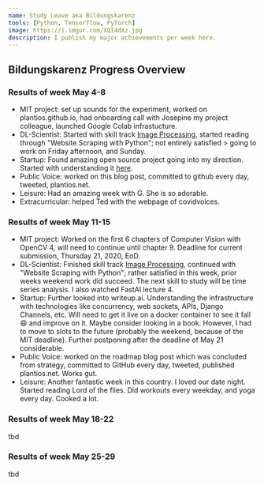 ```yaml
---
name: Study Leave aka Bildungskarenz
tools: [Python, Tensorflow, PyTorch]
image: https://i.imgur.com/XQI4dXz.jpg
description: I publish my major achievements per week here.
---
```


## Bildungskarenz Progress Overview

### Results of week May 4-8
- MIT project: set up sounds for the experiment, worked on plantios.github.io, had onboarding call with Josepine my project colleague, launched Google Colab infrastucture.
- DL-Scientist: Started with skill track [Image Processing](https://learn.datacamp.com/skill-tracks/image-processing), started reading through "Website Scraping with Python"; not entirely satisfied > going to work on Friday afternoon, and Sunday.
- Startup: Found amazing open source project going into my direction. Started with understanding it [here](www.writeup.ai).
- Public Voice: worked on this blog post, committed to github every day, tweeted, plantios.net.
- Leisure: Had an amazing week with G. She is so adorable.
- Extracurricular: helped Ted with the webpage of covidvoices.

### Results of week May 11-15
- MIT project: Worked on the first 6 chapters of Computer Vision with OpenCV 4, will need to continue until chapter 9. Deadline for current submission, Thursday 21, 2020, EoD.
- DL-Scientist: Finished skill track [Image Processing](https://learn.datacamp.com/skill-tracks/image-processing), continued with "Website Scraping with Python"; rather satisfied in this week, prior weeks weekend work did succeed. The next skill to study will be time series analysis. I also watched FastAI lecture 4.
- Startup: Further looked into writeup.ai. Understanding the infrastructure with technologies like concurrency, web sockets, APIs, Django Channels, etc. Will need to get it live on a docker container to see it fail :smile: and improve on it. Maybe consider looking in a book. However, I had to move to slots to the future (probably the weekend, because of the MIT deadline). Further postponing after the deadline of May 21 considerable.
- Public Voice: worked on the roadmap blog post which was concluded from strategy, committed to GitHub every day, tweeted, published plantios.net. Works gut.
- Leisure: Another fantastic week in this country. I loved our date night. Started reading Lord of the flies. Did workouts every weekday, and yoga every day. Cooked a lot.



### Results of week May 18-22

tbd

### Results of week May 25-29

tbd
